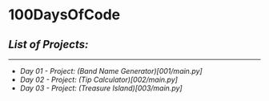 # 100DaysOfCode

## *List of Projects:*
---
* *Day 01 - Project: (Band Name Generator)[001/main.py]*
* *Day 02 - Project: (Tip Calculator)[002/main.py]*
* *Day 03 - Project: (Treasure Island)[003/main.py]*
